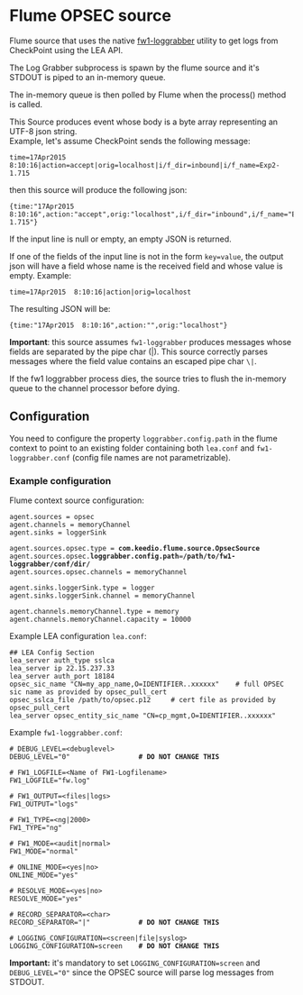 # Flume OPSEC source

Flume source that uses the native [fw1-loggrabber](https://github.com/certego/fw1-loggrabber) utility to get logs from CheckPoint using the LEA API.

The Log Grabber subprocess is spawn by the flume source and it's STDOUT is piped to an in-memory queue.

The in-memory queue is then polled by Flume when the process() method is called.

This Source produces event whose body is a byte array representing an UTF-8 json string.<br/>
Example, let's assume CheckPoint sends the following message:

	time=17Apr2015  8:10:16|action=accept|orig=localhost|i/f_dir=inbound|i/f_name=Exp2-1.715
then this source will produce the following json:<br/>

	{time:"17Apr2015  8:10:16",action:"accept",orig:"localhost",i/f_dir="inbound",i/f_name="Exp2-1.715"}

If the input line is null or empty, an empty JSON is returned.

If one of the fields of the input line is not in the form `key=value`, the output
json will have a field whose name is the received field and whose value is empty.
Example:

	time=17Apr2015  8:10:16|action|orig=localhost

The resulting JSON will be:

	{time:"17Apr2015  8:10:16",action:"",orig:"localhost"}

**Important**: this source assumes `fw1-loggrabber` produces messages whose fields are separated by the pipe char (|).
This source correctly parses messages where the field value contains an escaped pipe char `\|`.

If the fw1 loggrabber process dies, the source tries to flush the in-memory queue to the channel processor before dying.

## Configuration

You need to configure the property `loggrabber.config.path` in the flume context to point to an existing folder containing both `lea.conf` and `fw1-loggrabber.conf` (config file names are not parametrizable).

### Example configuration

Flume context source configuration:

<pre><code>agent.sources = opsec
agent.channels = memoryChannel
agent.sinks = loggerSink

agent.sources.opsec.type = <b>com.keedio.flume.source.OpsecSource</b>
agent.sources.opsec.<b>loggrabber.config.path</b>=<b>/path/to/fw1-loggrabber/conf/dir/</b>
agent.sources.opsec.channels = memoryChannel

agent.sinks.loggerSink.type = logger
agent.sinks.loggerSink.channel = memoryChannel

agent.channels.memoryChannel.type = memory
agent.channels.memoryChannel.capacity = 10000
</code></pre>

Example LEA configuration `lea.conf`:

	## LEA Config Section
	lea_server auth_type sslca
	lea_server ip 22.15.237.33
	lea_server auth_port 18184
	opsec_sic_name "CN=my_app_name,O=IDENTIFIER..xxxxxx" 	# full OPSEC sic name as provided by opsec_pull_cert
	opsec_sslca_file /path/to/opsec.p12 	# cert file as provided by opsec_pull_cert
	lea_server opsec_entity_sic_name "CN=cp_mgmt,O=IDENTIFIER..xxxxxx"
	
Example `fw1-loggrabber.conf`:

<pre><code># DEBUG_LEVEL=&lt;debuglevel&gt;
DEBUG_LEVEL="0"					<b># DO NOT CHANGE THIS</b>

# FW1_LOGFILE=&lt;Name of FW1-Logfilename&gt;
FW1_LOGFILE="fw.log"

# FW1_OUTPUT=&lt;files|logs&gt;
FW1_OUTPUT="logs"

# FW1_TYPE=&lt;ng|2000&gt;
FW1_TYPE="ng"

# FW1_MODE=&lt;audit|normal&gt;
FW1_MODE="normal"

# ONLINE_MODE=&lt;yes|no&gt;
ONLINE_MODE="yes"
	
# RESOLVE_MODE=&lt;yes|no&gt;
RESOLVE_MODE="yes"

# RECORD_SEPARATOR=&lt;char&gt;
RECORD_SEPARATOR="|"			<b># DO NOT CHANGE THIS</b>

# LOGGING_CONFIGURATION=&lt;screen|file|syslog&gt;
LOGGING_CONFIGURATION=screen	<b># DO NOT CHANGE THIS</b>
</code></pre>

**Important:** it's mandatory to set `LOGGING_CONFIGURATION=screen` and `DEBUG_LEVEL="0"` since the OPSEC source will parse log messages from STDOUT.


